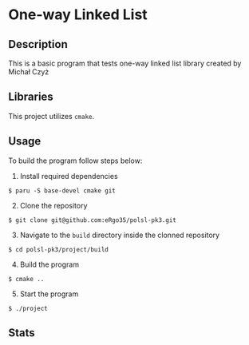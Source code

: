 # One-way Linked List
## Description
This is a basic program that tests one-way linked list library created by Michał Czyż

## Libraries
This project utilizes `cmake`.

## Usage
To build the program follow steps below:

1. Install required dependencies
```
$ paru -S base-devel cmake git
```

2. Clone the repository
```
$ git clone git@github.com:eRgo35/polsl-pk3.git
```

3. Navigate to the `build` directory inside the clonned repository
```
$ cd polsl-pk3/project/build
```

4. Build the program
```
$ cmake ..
```

5. Start the program
```
$ ./project
```

## Stats

